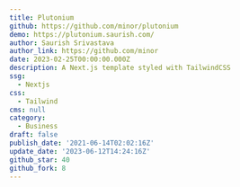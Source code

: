 ```yaml
---
title: Plutonium
github: https://github.com/minor/plutonium
demo: https://plutonium.saurish.com/
author: Saurish Srivastava
author_link: https://github.com/minor
date: 2023-02-25T00:00:00.000Z
description: A Next.js template styled with TailwindCSS
ssg:
  - Nextjs
css:
  - Tailwind
cms: null
category:
  - Business
draft: false
publish_date: '2021-06-14T02:02:16Z'
update_date: '2023-06-12T14:24:16Z'
github_star: 40
github_fork: 8
---
```

